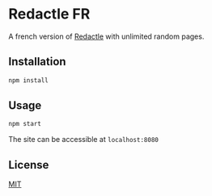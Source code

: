 # Redactle FR

A french version of [Redactle](https://www.redactle.com/) with unlimited random pages.

## Installation

```bash
npm install
```

## Usage

```bash
npm start
```
The site can be accessible at ``localhost:8080``

## License
[MIT](https://choosealicense.com/licenses/mit/)